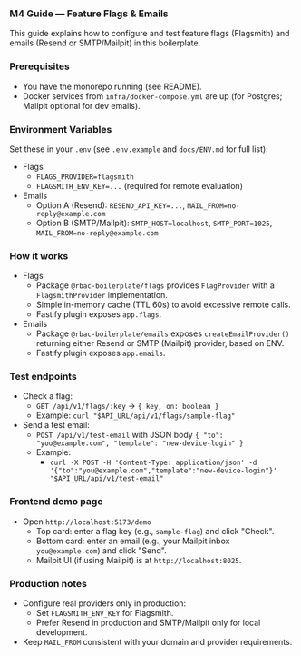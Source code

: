 ### M4 Guide — Feature Flags & Emails

This guide explains how to configure and test feature flags (Flagsmith) and emails (Resend or SMTP/Mailpit) in this boilerplate.

### Prerequisites

- You have the monorepo running (see README).
- Docker services from `infra/docker-compose.yml` are up (for Postgres; Mailpit optional for dev emails).

### Environment Variables

Set these in your `.env` (see `.env.example` and `docs/ENV.md` for full list):

- Flags
  - `FLAGS_PROVIDER=flagsmith`
  - `FLAGSMITH_ENV_KEY=...` (required for remote evaluation)
- Emails
  - Option A (Resend): `RESEND_API_KEY=...`, `MAIL_FROM=no-reply@example.com`
  - Option B (SMTP/Mailpit): `SMTP_HOST=localhost`, `SMTP_PORT=1025`, `MAIL_FROM=no-reply@example.com`

### How it works

- Flags
  - Package `@rbac-boilerplate/flags` provides `FlagProvider` with a `FlagsmithProvider` implementation.
  - Simple in-memory cache (TTL 60s) to avoid excessive remote calls.
  - Fastify plugin exposes `app.flags`.
- Emails
  - Package `@rbac-boilerplate/emails` exposes `createEmailProvider()` returning either Resend or SMTP (Mailpit) provider, based on ENV.
  - Fastify plugin exposes `app.emails`.

### Test endpoints

- Check a flag:
  - `GET /api/v1/flags/:key` → `{ key, on: boolean }`
  - Example: `curl "$API_URL/api/v1/flags/sample-flag"`
- Send a test email:
  - `POST /api/v1/test-email` with JSON body `{ "to": "you@example.com", "template": "new-device-login" }`
  - Example:
    - `curl -X POST -H 'Content-Type: application/json' -d '{"to":"you@example.com","template":"new-device-login"}' "$API_URL/api/v1/test-email"`

### Frontend demo page

- Open `http://localhost:5173/demo`
  - Top card: enter a flag key (e.g., `sample-flag`) and click "Check".
  - Bottom card: enter an email (e.g., your Mailpit inbox `you@example.com`) and click "Send".
  - Mailpit UI (if using Mailpit) is at `http://localhost:8025`.

### Production notes

- Configure real providers only in production:
  - Set `FLAGSMITH_ENV_KEY` for Flagsmith.
  - Prefer Resend in production and SMTP/Mailpit only for local development.
- Keep `MAIL_FROM` consistent with your domain and provider requirements.
